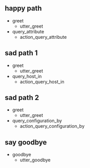 ## happy path
* greet
  - utter_greet
* query_attribute
  - action_query_attribute

## sad path 1
* greet
  - utter_greet
* query_host_in
  - action_query_host_in

## sad path 2
* greet
  - utter_greet
* query_configuration_by
  - action_query_configuration_by

## say goodbye
* goodbye
  - utter_goodbye

